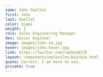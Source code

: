 ```yaml
---
name: John Ouellet
first: John
last: Ouellet
color: miami
weight: 1
role: Sales Engineering Manager
dev: Senior Engineer
image: images/john-sm.jpg
hover: images/john-hover.jpg
link: https://twitter.com/labboy0276
layout: components/molecules/bio/bio.html
quote: Correct, I am here to win.
private: true
---
```

